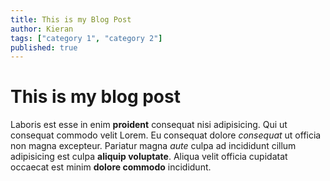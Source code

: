 ```yaml
---
title: This is my Blog Post
author: Kieran
tags: ["category 1", "category 2"]
published: true
---
```

# This is my blog post

Laboris est esse in enim **proident** consequat nisi adipisicing. Qui ut consequat commodo velit Lorem. Eu consequat dolore *consequat* ut officia non magna excepteur. Pariatur magna *aute* culpa ad incididunt cillum adipisicing est culpa **aliquip voluptate**. Aliqua velit officia cupidatat occaecat est minim **dolore commodo** incididunt.
